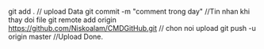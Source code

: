 git add . 
// upload Data
git commit -m "comment trong day"
//Tin nhan khi thay doi file
git remote add origin https://github.com/Niskoalam/CMDGitHub.git
// chon noi upload
git push -u origin master
//Upload Done.